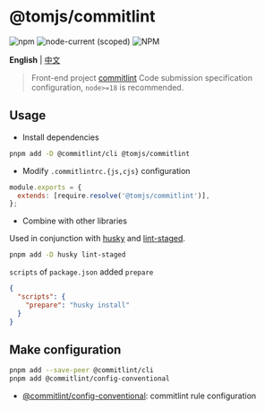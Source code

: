 # @tomjs/commitlint

![npm](https://img.shields.io/npm/v/@tomjs/commitlint) ![node-current (scoped)](https://img.shields.io/node/v/@tomjs/commitlint) ![NPM](https://img.shields.io/npm/l/@tomjs/commitlint)

**English** | [中文](./README.zh_CN.md)

> Front-end project [commitlint](https://commitlint.js.org/) Code submission specification configuration, `node>=18` is recommended.

## Usage

- Install dependencies

```bash
pnpm add -D @commitlint/cli @tomjs/commitlint
```

- Modify `.commitlintrc.{js,cjs}` configuration

```js
module.exports = {
  extends: [require.resolve('@tomjs/commitlint')],
};
```

- Combine with other libraries

Used in conjunction with [husky](https://typicode.github.io/husky/) and [lint-staged](https://www.npmjs.com/package/lint-staged).

```bash
pnpm add -D husky lint-staged
```

`scripts` of `package.json` added `prepare`

```json
{
  "scripts": {
    "prepare": "husky install"
  }
}
```

## Make configuration

```bash
pnpm add --save-peer @commitlint/cli
pnpm add @commitlint/config-conventional
```

- [@commitlint/config-conventional](https://www.npmjs.com/package/@commitlint/config-conventional): commitlint rule configuration
